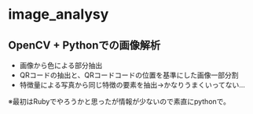 # image_analysy

## OpenCV + Pythonでの画像解析

- 画像から色による部分抽出
- QRコードの抽出と、QRコードコードの位置を基準にした画像一部分割
- 特徴量による写真から同じ特徴の要素を抽出→かなりうまくいってない...


※最初はRubyでやろうかと思ったが情報が少ないので素直にpythonで。

